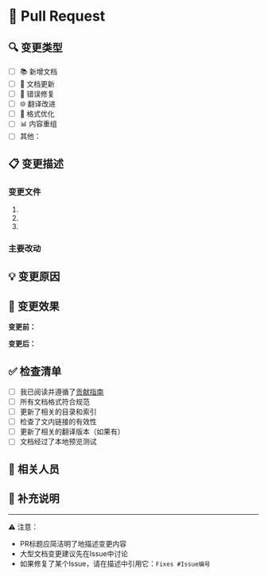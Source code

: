 # 📝 Pull Request

## 🔍 变更类型

<!-- 在相关选项前打 [x] -->

- [ ] 📚 新增文档
- [ ] 🔧 文档更新
- [ ] 🐛 错误修复
- [ ] 🌐 翻译改进
- [ ] 🎨 格式优化
- [ ] 📊 内容重组
- [ ] 其他：

## 📋 变更描述

<!-- 详细描述这次PR的变更内容 -->

### 变更文件

<!-- 列出所有变更的文件 -->

1. 
2. 
3. 

### 主要改动

<!-- 描述主要的改动点 -->

## 💡 变更原因

<!-- 说明为什么需要这些变更 -->

## 📸 变更效果

<!-- 如果适用，提供变更前后的对比截图 -->

**变更前：**

**变更后：**

## ✅ 检查清单

<!-- 在完成的项目前打 [x] -->

- [ ] 我已阅读并遵循了[贡献指南](../CONTRIBUTING.md)
- [ ] 所有文档格式符合规范
- [ ] 更新了相关的目录和索引
- [ ] 检查了文内链接的有效性
- [ ] 更新了相关的翻译版本（如果有）
- [ ] 文档经过了本地预览测试

## 👥 相关人员

<!-- @提及需要关注此PR的人员 -->

## 📝 补充说明

<!-- 其他需要补充的信息 -->

---
⚠️ 注意：

- PR标题应简洁明了地描述变更内容
- 大型文档变更建议先在Issue中讨论
- 如果修复了某个Issue，请在描述中引用它：`Fixes #Issue编号`
